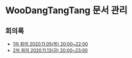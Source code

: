 # WooDangTangTang 문서 관리
## 회의록
- [1차 회의 2020.11.05(목) 20:00~22:00](https://github.com/WooDangTangTang/docs/wiki/%5B%ED%9A%8C%EC%9D%98%5D-2020.11.05(%EB%AA%A9)-20:00~22:00)
- [2차 회의 2020.11.13(금) 20:00~23:00](https://github.com/WooDangTangTang/docs/wiki/%5B%ED%9A%8C%EC%9D%98%5D-2020.11.13(%EA%B8%88)-20:00~23:00)
